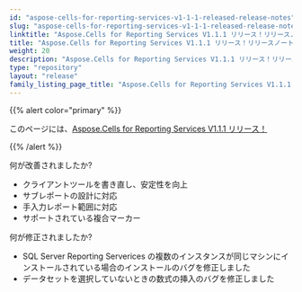 ```yaml
---
id: "aspose-cells-for-reporting-services-v1-1-1-released-release-notes"
slug: "aspose-cells-for-reporting-services-v1-1-1-released-release-notes"
linktitle: "Aspose.Cells for Reporting Services V1.1.1 リリース！リリースノート"
title: "Aspose.Cells for Reporting Services V1.1.1 リリース！リリースノート"
weight: 20
description: "Aspose.Cells for Reporting Services V1.1.1 リリース！リリースノート – the latest updates and fixes."
type: "repository"
layout: "release"
family_listing_page_title: "Aspose.Cells for Reporting Services V1.1.1 リリース！リリースノート"
---
```

{{% alert color="primary" %}} 

このページには、[Aspose.Cells for Reporting Services V1.1.1 リリース！](https://releases.aspose.com/cells/reportingservices/new-releases/aspose.cells-for-reporting-services-v1.1.1-released/)

{{% /alert %}} 

何が改善されましたか?

- クライアントツールを書き直し、安定性を向上
- サブレポートの設計に対応
- 手入力レポート範囲に対応
- サポートされている複合マーカー

何が修正されましたか?

- SQL Server Reporting Serverices の複数のインスタンスが同じマシンにインストールされている場合のインストールのバグを修正しました
- データセットを選択していないときの数式の挿入のバグを修正しました

